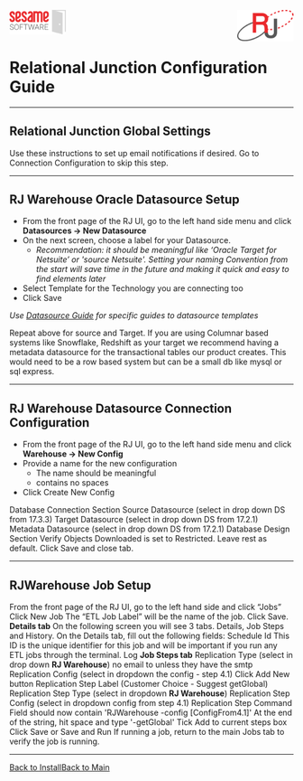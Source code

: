 <img  src="images/SesameSoftwareLogo-2020Final.png" width="100"><img align=right src="images/RJOrbitLogo-2021Final.png" width="100">

# Relational Junction Configuration Guide

---


## Relational Junction Global Settings

Use these instructions to set up email notifications if desired. Go to Connection Configuration to skip this step.

---

## RJ Warehouse Oracle Datasource Setup

* From the front page of the RJ UI, go to the left hand side menu and click **Datasources &rarr; New Datasource**
* On the next screen, choose a label for your Datasource.  
  * *Recommendation: it should be meaningful like ‘Oracle Target for Netsuite’ or 'source Netsuite'. Setting your naming Convention from the start will save time in the future and making it quick and easy to find elements later*
* Select Template for the Technology you are connecting too
* Click Save

*Use [Datasource Guide](../Datasources/README.md) for specific guides to datasource templates*

Repeat above for source and Target. If you are using Columnar based systems like Snowflake, Redshift as your target we recommend having a metadata datasource for the transactional tables our product creates. This would need to be a row based system but can be a small db  like mysql or sql express.

---

## RJ Warehouse Datasource Connection Configuration

* From the front page of the RJ UI, go to the left hand side menu and click **Warehouse &rarr; New Config**
* Provide a name for the new configuration
  * The name should be meaningful
  * contains no spaces
* Click Create New Config

Database Connection Section
Source Datasource (select in drop down DS from 17.3.3)
Target Datasource (select in drop down DS from 17.2.1)
Metadata Datasource (select in drop down DS from 17.2.1)
Database Design Section
Verify Objects Downloaded is set to Restricted.
Leave rest as default.
Click Save and close tab.

---

## RJWarehouse Job Setup

From the front page of the RJ UI, go to the left hand side and click “Jobs”
Click New Job
The “ETL Job Label” will be the name of the job.
Click Save.
**Details tab**
On the following screen you will see 3 tabs. Details, Job Steps and History.
On the Details tab, fill out the following fields:
Schedule Id
This ID is the unique identifier for this job and will be important if you run any ETL jobs through the terminal.
Log
**Job Steps tab**
Replication Type (select in drop down **RJ Warehouse**) no email to unless they have the smtp
Replication Config (select in dropdown the config - step 4.1)
Click Add New button
Replication Step Label (Customer Choice - Suggest getGlobal)
Replication Step Type (select in dropdown **RJ Warehouse**)
Replication Step Config (select in dropdown config from step 4.1)
Replication Step Command
Field should now contain 'RJWarehouse -config [ConfigFrom4.1]'
At the end of the string, hit space and type '-getGlobal'
Tick Add to current steps box
Click Save or Save and Run
If running a job, return to the main Jobs tab to verify the job is running.

---

[Back to Install](../guides/configurationGuide.md)[Back to Main](../README.md)
